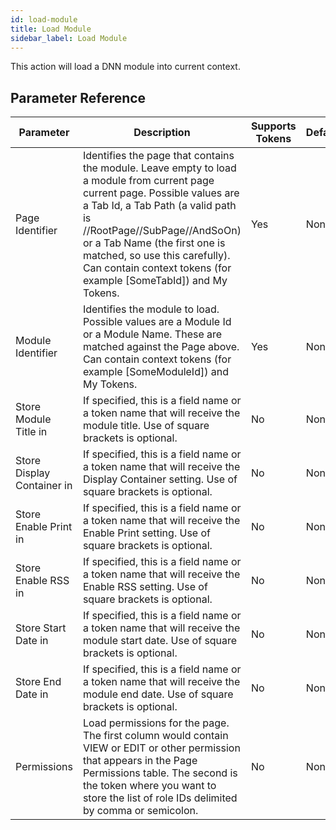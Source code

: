 ```yaml
---
id: load-module
title: Load Module
sidebar_label: Load Module
---
```



This action will load a DNN module into current context.

## Parameter Reference
| Parameter | Description | Supports Tokens | Default |
| -- | -- | -- | -- |
| Page Identifier | Identifies the page that contains the module. Leave empty to load a module from current page current page. Possible values are a Tab Id, a Tab Path (a valid path is //RootPage//SubPage//AndSoOn) or a Tab Name (the first one is matched, so use this carefully). Can contain context tokens (for example [SomeTabId]) and My Tokens. | Yes | None |
| Module Identifier | Identifies the module to load. Possible values are a Module Id or a Module Name. These are matched against the Page above. Can contain context tokens (for example [SomeModuleId]) and My Tokens. | Yes | None |
| Store Module Title in | If specified, this is a field name or a token name that will receive the module title. Use of square brackets is optional. | No | None |
| Store Display Container in | If specified, this is a field name or a token name that will receive the Display Container setting. Use of square brackets is optional. | No | None |
| Store Enable Print in | If specified, this is a field name or a token name that will receive the Enable Print setting. Use of square brackets is optional. | No | None |
| Store Enable RSS in | If specified, this is a field name or a token name that will receive the Enable RSS setting. Use of square brackets is optional. | No | None |
| Store Start Date in | If specified, this is a field name or a token name that will receive the module start date. Use of square brackets is optional. | No | None |
| Store End Date in | If specified, this is a field name or a token name that will receive the module end date. Use of square brackets is optional. | No | None |
| Permissions | Load permissions for the page. The first column would contain VIEW or EDIT or other permission that appears in the Page Permissions table. The second is the token where you want to store the list of role IDs delimited by comma or semicolon. | No | None |
